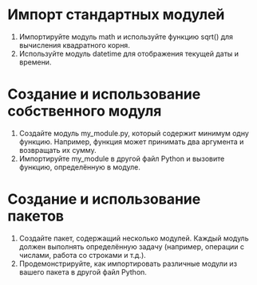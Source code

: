 # Импорт стандартных модулей
1. Импортируйте модуль math и используйте функцию sqrt() для вычисления квадратного корня.
2. Используйте модуль datetime для отображения текущей даты и времени.
# Создание и использование собственного модуля
1.  Создайте модуль my_module.py, который содержит минимум одну функцию. Например, функция может принимать два аргумента и возвращать их сумму.
2.  Импортируйте my_module в другой файл Python и вызовите функцию, определённую в модуле.
# Создание и использование пакетов
1.  Создайте пакет, содержащий несколько модулей. Каждый модуль должен выполнять определённую задачу (например, операции с числами, работа со строками и т.д.).
2.  Продемонстрируйте, как импортировать различные модули из вашего пакета в другой файл Python.

